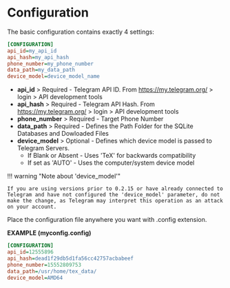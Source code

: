 # Configuration
The basic configuration contains exactly 4 settings:

```ini
[CONFIGURATION]
api_id=my_api_id
api_hash=my_api_hash
phone_number=my_phone_number
data_path=my_data_path
device_model=device_model_name
```

* **api_id** > Required - Telegram API ID. From https://my.telegram.org/ > login > API development tools 
* **api_hash** > Required - Telegram API Hash. From https://my.telegram.org/ > login > API development tools
* **phone_number** > Required - Target Phone Number
* **data_path** > Required - Defines the Path Folder for the SQLite Databases and Dowloaded Files
* **device_model** > Optional - Defines which device model is passed to Telegram Servers.
    * If Blank or Absent - Uses 'TeX' for backwards compatibility
    * If set as 'AUTO' - Uses the computer/system device model

!!! warning "Note about 'device_model'"

    If you are using versions prior to 0.2.15 or have already connected to Telegram and have not configured the 'device_model' parameter, do not make the change, as Telegram may interpret this operation as an attack on your account.

Place the configuration file anywhere you want with .config extension.

**EXAMPLE (myconfig.config)**
```ini
[CONFIGURATION]
api_id=12555896
api_hash=dead1f29db5d1fa56cc42757acbabeef
phone_number=15552809753
data_path=/usr/home/tex_data/
device_model=AMD64
```
